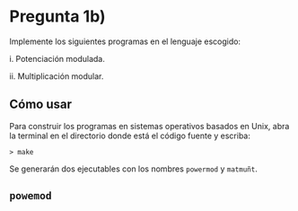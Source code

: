 # Pregunta 1b)

Implemente los siguientes programas en el lenguaje escogido:

i. Potenciación modulada.

ii. Multiplicación modular.

## Cómo usar

Para construir los programas en sistemas operativos basados en Unix, abra la terminal en el directorio donde está el código fuente y escriba:

```
> make
```

Se generarán dos ejecutables con los nombres `powermod` y `matmuñt`.

## `powemod`
